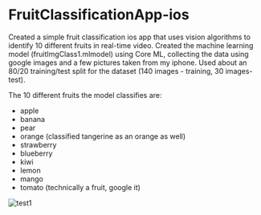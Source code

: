 # FruitClassificationApp-ios

Created a simple fruit classification ios app that uses vision algorithms to identify 10 different fruits in real-time video. Created the machine learning model (fruitImgClass1.mlmodel) using Core ML, collecting the data using google images and a few pictures taken from my iphone. Used about an 80/20 training/test split for the dataset (140 images - training, 30 images- test). 

The 10 different fruits the model classifies are: 

- apple
- banana
- pear
- orange (classified tangerine as an orange as well)
- strawberry
- blueberry
- kiwi
- lemon
- mango
- tomato (technically a fruit, google it)

![test1](https://user-images.githubusercontent.com/45298755/104256425-3bf21a00-5449-11eb-866c-6ec242bdc4aa.gif)
